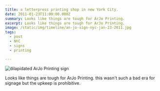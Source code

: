 ```yaml
---
title: a letterpress printing shop in new York City.
date: 2011-01-23T11:00:00.000Z
summary: Looks like things are tough for ArJo Printing.
excerpt: Looks like things are tough for ArJo Printing.
image: /static/img/timeline/an-jo-sign-nyc-jan-23-2011.jpg
tags:
  - post 
  - NYC
  - signs
  - printing

---
```


![dilapidated ArJo Printing sign](/static/img/timeline/an-jo-sign-nyc-jan-23-2011.jpg "dilapidated ArJo Printing sign")

Looks like things are tough for ArJo Printing. this wasn't such a bad era for signage but the upkeep is prohibitive.